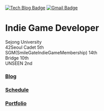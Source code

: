 [![Tech Blog Badge](http://img.shields.io/badge/-Tech%20blog-black?style=flat-square&logo=github&link=https://fkdl0048.github.io/)](https://fkdl0048.github.io/)
[![Gmail Badge](https://img.shields.io/badge/Gmail-d14836?style=flat-square&logo=Gmail&logoColor=white&link=mailto:fkdl000048@gmail.com)](mailto:fkdl000048@gmail.com)  

# **Indie Game Developer**

Sejong University  
42Seoul Cadet 5th  
SGM(SmileGateIndieGameMembership) 14th  
Bridge 10th  
UNSEEN 2nd

### [Blog](https://fkdl0048.github.io/)

### [Schedule](https://github.com/users/fkdl0048/projects/5)

### [Portfolio](https://dust-sugar-09a.notion.site/46d882eee80247caaa082a6a3a30a5bc?pvs=74)
